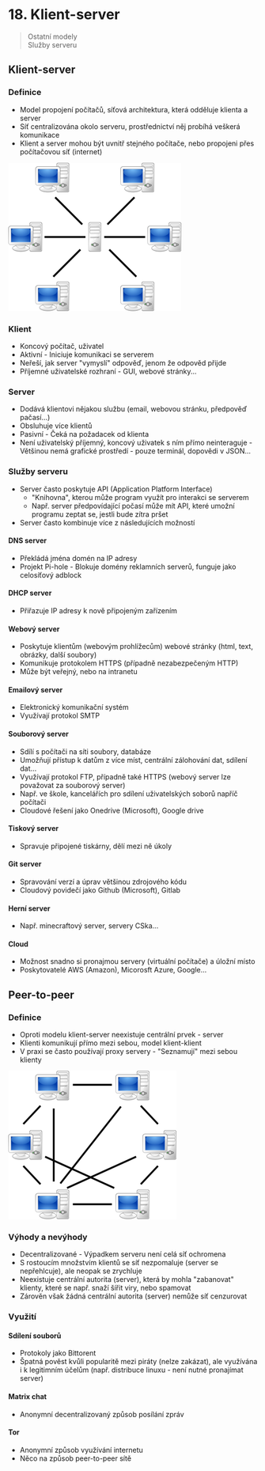 # 18. Klient-server

> Ostatní modely \
> Služby serveru

## Klient-server

### Definice

- Model propojení počítačů, síťová architektura, která odděluje klienta a server
- Síť centralizována okolo serveru, prostřednictví něj probíhá veškerá komunikace
- Klient a server mohou být uvnitř stejného počítače, nebo propojeni přes počítačovou síť (internet)

![Klient-server](./klient-server.png)

### Klient

- Koncový počítač, uživatel
- Aktivní - Iniciuje komunikaci se serverem
- Neřeší, jak server "vymyslí" odpověď, jenom že odpověd přijde
- Příjemné uživatelské rozhraní - GUI, webové stránky...

### Server

- Dodává klientovi nějakou službu (email, webovou stránku, předpověď pačasí...)
- Obsluhuje více klientů
- Pasivní - Čeká na požadacek od klienta
- Není uživatelský příjemný, koncový uživatek s ním přímo neinteraguje - Většinou nemá grafické prostředí - pouze terminál, dopovědi v JSON...

### Služby serveru

- Server často poskytuje API (Application Platform Interface)
  - "Knihovna", kterou může program využít pro interakci se serverem
  - Např. server předpovídající počasí může mít API, které umožní programu zeptat se, jestli bude zítra pršet
- Server často kombinuje více z následujících možností

#### DNS server

- Překládá jména domén na IP adresy
- Projekt Pi-hole - Blokuje domény reklamních serverů, funguje jako celosíťový adblock

#### DHCP server

- Přiřazuje IP adresy k nově připojeným zařízením

#### Webový server

- Poskytuje klientům (webovým prohlížecům) webové stránky (html, text, obrázky, další soubory)
- Komunikuje protokolem HTTPS (případně nezabezpečeným HTTP)
- Může být veřejný, nebo na intranetu

#### Emailový server

- Elektronický komunikační systém
- Využívají protokol SMTP

#### Souborový server

- Sdílí s počítači na síti soubory, databáze
- Umožňují přístup k datům z více míst, centrální zálohování dat, sdílení dat...
- Využívají protokol FTP, případně také HTTPS (webový server lze považovat za souborový server)
- Např. ve škole, kancelářích pro sdílení uživatelských soborů napříč počítači
- Cloudové řešení jako Onedrive (Microsoft), Google drive

#### Tiskový server

- Spravuje připojené tiskárny, dělí mezi ně úkoly

#### Git server

- Spravování verzí a úprav většinou zdrojového kódu
- Cloudový povidečí jako Github (Microsoft), Gitlab

#### Herní server

- Např. minecraftový server, servery CSka...

#### Cloud

- Možnost snadno si pronajmou servery (virtuální počítače) a úložní místo
- Poskytovatelé AWS (Amazon), Micorosft Azure, Google...

## Peer-to-peer

### Definice

- Oproti modelu klient-server neexistuje centrální prvek - server
- Klienti komunikují přímo mezi sebou, model klient-klient
- V praxi se často používají proxy servery - "Seznamují" mezi sebou klienty

![Peer-to-peer](./peer-to-peer.png)

### Výhody a nevýhody

- Decentralizované - Výpadkem serveru není celá síť ochromena
- S rostoucím množstvím klientů se síť nezpomaluje (server se nepřehlcuje), ale neopak se zrychluje
- Neexistuje centrální autorita (server), která by mohla "zabanovat" klienty, které se např. snaží šířit viry, nebo spamovat
- Zárověn však žádná centrální autorita (server) nemůže síť cenzurovat

### Využití

#### Sdílení souborů

- Protokoly jako Bittorent
- Špatná pověst kvůli popularitě mezi piráty (nelze zakázat), ale využívána i k legitimním účelům (např. distribuce linuxu - není nutné pronajímat server)

#### Matrix chat

- Anonymní decentralizovaný způsob posílání zpráv

#### Tor

- Anonymní způsob využívání internetu
- Něco na způsob peer-to-peer sítě

